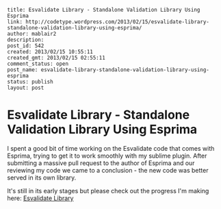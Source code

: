 ```
title: Esvalidate Library - Standalone Validation Library Using Esprima
link: http://codetype.wordpress.com/2013/02/15/esvalidate-library-standalone-validation-library-using-esprima/
author: mablair2
description: 
post_id: 542
created: 2013/02/15 10:55:11
created_gmt: 2013/02/15 02:55:11
comment_status: open
post_name: esvalidate-library-standalone-validation-library-using-esprima
status: publish
layout: post
```

# Esvalidate Library - Standalone Validation Library Using Esprima

I spent a good bit of time working on the Esvalidate code that comes with Esprima, trying to get it to work smoothly with my sublime plugin. After submitting a massive pull request to the author of Esprima and our reviewing my code we came to a conclusion - the new code was better served in its own library. 

It's still in its early stages but please check out the progress I'm making here: [Esvalidate Library](http://www.github.com/esvalidate)